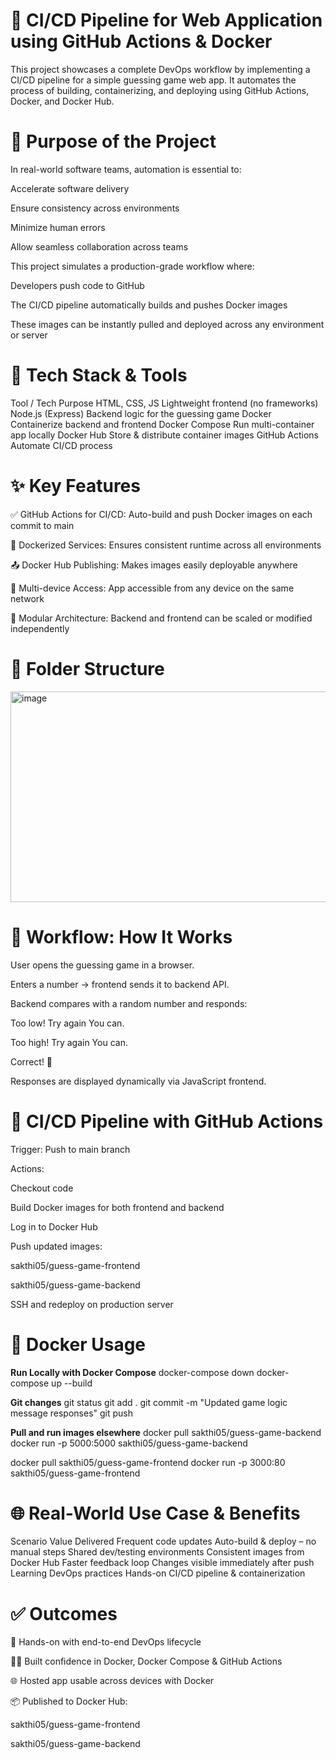 # 🚀 CI/CD Pipeline for Web Application using GitHub Actions & Docker
This project showcases a complete DevOps workflow by implementing a CI/CD pipeline for a simple guessing game web app. It automates the process of building, containerizing, and deploying using GitHub Actions, Docker, and Docker Hub.

# 🎯 Purpose of the Project
In real-world software teams, automation is essential to:

Accelerate software delivery

Ensure consistency across environments

Minimize human errors

Allow seamless collaboration across teams

This project simulates a production-grade workflow where:

Developers push code to GitHub

The CI/CD pipeline automatically builds and pushes Docker images

These images can be instantly pulled and deployed across any environment or server

# 🧰 Tech Stack & Tools
Tool / Tech	Purpose
HTML, CSS, JS	Lightweight frontend (no frameworks)
Node.js (Express)	Backend logic for the guessing game
Docker	Containerize backend and frontend
Docker Compose	Run multi-container app locally
Docker Hub	Store & distribute container images
GitHub Actions	Automate CI/CD process

# ✨ Key Features
✅ GitHub Actions for CI/CD: Auto-build and push Docker images on each commit to main

🐳 Dockerized Services: Ensures consistent runtime across all environments

📤 Docker Hub Publishing: Makes images easily deployable anywhere

🔄 Multi-device Access: App accessible from any device on the same network

🔧 Modular Architecture: Backend and frontend can be scaled or modified independently

# 📂 Folder Structure
<img width="678" height="337" alt="image" src="https://github.com/user-attachments/assets/c7c9cab1-12fb-4b34-9063-c01844d96db0" />

# 🚀 Workflow: How It Works
User opens the guessing game in a browser.

Enters a number → frontend sends it to backend API.

Backend compares with a random number and responds:

Too low! Try again You can.

Too high! Try again You can.

Correct! 🎉

Responses are displayed dynamically via JavaScript frontend.

# 🧪 CI/CD Pipeline with GitHub Actions
Trigger: Push to main branch

Actions:

Checkout code

Build Docker images for both frontend and backend

Log in to Docker Hub

Push updated images:

sakthi05/guess-game-frontend

sakthi05/guess-game-backend

SSH and redeploy on production server

# 🐳 Docker Usage
**Run Locally with Docker Compose**
docker-compose down
docker-compose up --build

**Git changes**
git status
git add .
git commit -m "Updated game logic message responses"
git push

**Pull and run images elsewhere**
docker pull sakthi05/guess-game-backend
docker run -p 5000:5000 sakthi05/guess-game-backend

docker pull sakthi05/guess-game-frontend
docker run -p 3000:80 sakthi05/guess-game-frontend


# 🌐 Real-World Use Case & Benefits
Scenario	Value Delivered
Frequent code updates	Auto-build & deploy – no manual steps
Shared dev/testing environments	Consistent images from Docker Hub
Faster feedback loop	Changes visible immediately after push
Learning DevOps practices	Hands-on CI/CD pipeline & containerization

# ✅ Outcomes
🚀 Hands-on with end-to-end DevOps lifecycle

👨‍💻 Built confidence in Docker, Docker Compose & GitHub Actions

🌐 Hosted app usable across devices with Docker

📦 Published to Docker Hub:

sakthi05/guess-game-frontend

sakthi05/guess-game-backend
